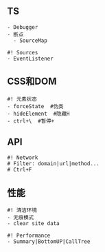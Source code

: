 ## TS

```shell
- Debugger
- 断点
  - SourceMap
```

```shell
#! Sources
- EventListener
```

## CSS和DOM

```shell
#! 元素状态
- forceState  #伪类
- hideElement  #隐藏H
- ctrl+\  #暂停+
```

## API

```shell
#! Network
# Filter: domain|url|method...
# Ctrl+F
```

## 性能

```shell
#! 清洁环境
- 无痕模式
- clear site data
```

```shell
#! Performance
- Summary|BottomUP|CallTree
```

